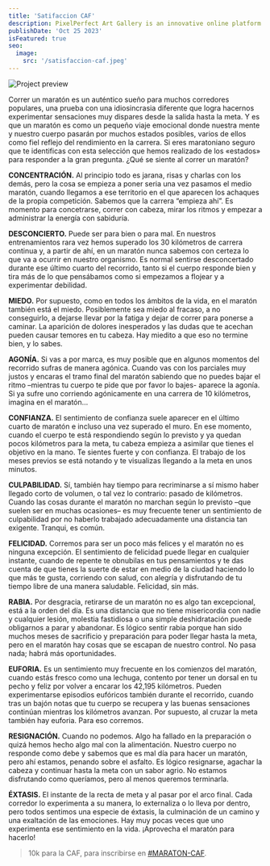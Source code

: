 ```yaml
---
title: 'Satifaccion CAF'
description: PixelPerfect Art Gallery is an innovative online platform that transcends traditional art exhibition spaces.
publishDate: 'Oct 25 2023'
isFeatured: true
seo:
  image:
    src: '/satisfaccion-caf.jpeg'
---
```


![Project preview](/satisfaccion-caf.jpeg)

Correr un maratón es un auténtico sueño para muchos corredores populares, una prueba con una idiosincrasia diferente que logra hacernos experimentar sensaciones muy dispares desde la salida hasta la meta. Y es que un maratón es como un pequeño viaje emocional donde nuestra mente y nuestro cuerpo pasarán por muchos estados posibles, varios de ellos como fiel reflejo del rendimiento en la carrera. Si eres maratoniano seguro que te identificas con esta selección que hemos realizado de los «estados» para responder a la gran pregunta. ¿Qué se siente al correr un maratón?

**CONCENTRACIÓN.** Al principio todo es jarana, risas y charlas con los demás, pero la cosa se empieza a poner seria una vez pasamos el medio maratón, cuando llegamos a ese territorio en el que aparecen los achaques de la propia competición. Sabemos que la carrera “empieza ahí”. Es momento para concetrarse, correr con cabeza, mirar los ritmos y empezar a administrar la energía con sabiduría.

**DESCONCIERTO.** Puede ser para bien o para mal. En nuestros entrenamientos rara vez hemos superado los 30 kilómetros de carrera continua y, a partir de ahí, en un maratón nunca sabemos con certeza lo que va a ocurrir en nuestro organismo. Es normal sentirse desconcertado durante ese último cuarto del recorrido, tanto si el cuerpo responde bien y tira más de lo que pensábamos como si empezamos a flojear y a experimentar debilidad.

**MIEDO.** Por supuesto, como en todos los ámbitos de la vida, en el maratón también está el miedo. Posiblemente sea miedo al fracaso, a no conseguirlo, a dejarse llevar por la fatiga y dejar de correr para ponerse a caminar. La aparición de dolores inesperados y las dudas que te acechan pueden causar temores en tu cabeza. Hay miedito a que eso no termine bien, y lo sabes.

**AGONÍA.** Si vas a por marca, es muy posible que en algunos momentos del recorrido sufras de manera agónica. Cuando vas con los parciales muy justos y encaras el tramo final del maratón sabiendo que no puedes bajar el ritmo –mientras tu cuerpo te pide que por favor lo bajes- aparece la agonía. Si ya sufre uno corriendo agónicamente en una carrera de 10 kilómetros, imagina en el maratón…

**CONFIANZA.** El sentimiento de confianza suele aparecer en el último cuarto de maratón e incluso una vez superado el muro. En ese momento, cuando el cuerpo te está respondiendo según lo previsto y ya quedan pocos kilómetros para la meta, tu cabeza empieza a asimilar que tienes el objetivo en la mano. Te sientes fuerte y con confianza. El trabajo de los meses previos se está notando y te visualizas llegando a la meta en unos minutos.

**CULPABILIDAD.** Sí, también hay tiempo para recriminarse a sí mismo haber llegado corto de volumen, o tal vez lo contrario: pasado de kilómetros. Cuando las cosas durante el maratón no marchan según lo previsto –que suelen ser en muchas ocasiones– es muy frecuente tener un sentimiento de culpabilidad por no haberlo trabajado adecuadamente una distancia tan exigente. Tranqui, es común.

**FELICIDAD.** Corremos para ser un poco más felices y el maratón no es ninguna excepción. El sentimiento de felicidad puede llegar en cualquier instante, cuando de repente te obnubilas en tus pensamientos y te das cuenta de que tienes la suerte de estar en medio de la ciudad haciendo lo que más te gusta, corriendo con salud, con alegría y disfrutando de tu tiempo libre de una manera saludable. Felicidad, sin más.

**RABIA.** Por desgracia, retirarse de un maratón no es algo tan excepcional, está a la orden del día. Es una distancia que no tiene misericordia con nadie y cualquier lesión, molestia fastidiosa o una simple deshidratación puede obligarnos a parar y abandonar. Es lógico sentir rabia porque han sido muchos meses de sacrificio y preparación para poder llegar hasta la meta, pero en el maratón hay cosas que se escapan de nuestro control. No pasa nada; habrá más oportunidades.

**EUFORIA.** Es un sentimiento muy frecuente en los comienzos del maratón, cuando estás fresco como una lechuga, contento por tener un dorsal en tu pecho y feliz por volver a encarar los 42,195 kilómetros. Pueden experimentarse episodios eufóricos también durante el recorrido, cuando tras un bajón notas que tu cuerpo se recupera y las buenas sensaciones continúan mientras los kilómetros avanzan. Por supuesto, al cruzar la meta también hay euforia. Para eso corremos.

**RESIGNACIÓN.** Cuando no podemos. Algo ha fallado en la preparación o quizá hemos hecho algo mal con la alimentación. Nuestro cuerpo no responde como debe y sabemos que es mal día para hacer un maratón, pero ahí estamos, penando sobre el asfalto. Es lógico resignarse, agachar la cabeza y continuar hasta la meta con un sabor agrio. No estamos disfrutando como queríamos, pero al menos queremos terminarla.

**ÉXTASIS.** El instante de la recta de meta y al pasar por el arco final. Cada corredor lo experimenta a su manera, lo externaliza o lo lleva por dentro, pero todos sentimos una especie de éxtasis, la culminación de un camino y una exaltación de las emociones. Hay muy pocas veces que uno experimenta ese sentimiento en la vida. ¡Aprovecha el maratón para hacerlo!

> 10k para la CAF, para inscribirse en [#MARATON-CAF](https://www.caf.com/es/especiales/maraton/).
